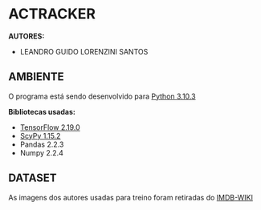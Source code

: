 # ACTRACKER

**AUTORES:**
- LEANDRO GUIDO LORENZINI SANTOS

## AMBIENTE
O programa está sendo desenvolvido para [Python 3.10.3](https://www.python.org/downloads/release/python-3103/)

**Bibliotecas usadas:**
- [TensorFlow 2.19.0](https://www.tensorflow.org/install)
- [ScyPy 1.15.2](https://scipy.org/install/)
- Pandas 2.2.3
- Numpy 2.2.4

## DATASET

As imagens dos autores usadas para treino foram retiradas do [IMDB-WIKI](https://data.vision.ee.ethz.ch/cvl/rrothe/imdb-wiki/)